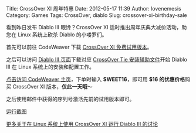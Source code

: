 Title: CrossOver XI 周年特惠
Date: 2012-05-17 11:39
Author: lovenemesis
Category: Games
Tags: CrossOver, diablo
Slug: crossover-xi-birthday-sale

看到昨日发布 Diablo III 眼馋？CrossOver XI
适时推出周年庆典大减价活动，助您在 Linux 系统上砍杀 Diablo 的小喽罗们。

首先可以前往 CodeWeaver 下载 [CrossOver XI
免费试用版本](http://www.codeweavers.com/products/#dl)。

之后可以访问 [Diablo III
页面](http://www.codeweavers.com/compatibility/browse/name/?app_id=6277)下载对应
[CrossOver Tie
安装辅助文件](http://www.codeweavers.com/bin/c4p/6277)开始 Diablo III 在
Linux 系统上的安装和配置工作。

[点击访问 CodeWeaver 主页](http://www.codeweavers.com/)，下单时输入
**SWEET16**，即可用 **$16 的优惠价格**购买 CrossOver XI
版本，**仅此一天哦**～

之后使用邮件中获得的序列号激活先前的试用版本即可。

[运行截图](http://www.codeweavers.com/compatibility/browse/name/?app_id=6277;screenshot=1)

[更多关于在 Linux 系统上使用 CrossOver XI 运行 Diablo III
的讨论](http://www.codeweavers.com/compatibility/browse/name/?app_id=6277;forum=1)
